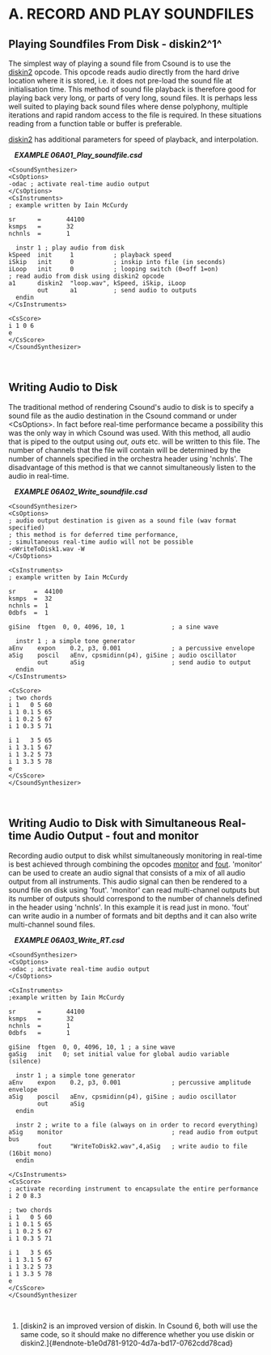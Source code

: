 A. RECORD AND PLAY SOUNDFILES
=============================

Playing Soundfiles From Disk - diskin2^1^ 
------------------------------------------

The simplest way of playing a sound file from Csound is to use the
[diskin2](http://www.csounds.com/manual/html/diskin2.html) opcode. This
opcode reads audio directly from the hard drive location where it is
stored, i.e. it does not pre-load the sound file at initialisation time.
This method of sound file playback is therefore good for playing back
very long, or parts of very long, sound files. It is perhaps less well
suited to playing back sound files where dense polyphony, multiple
iterations and rapid random access to the file is required. In these
situations reading from a function table or buffer is preferable.

[diskin2](http://www.csounds.com/manual/html/diskin2.html) has
additional parameters for speed of playback, and interpolation.

   ***EXAMPLE 06A01\_Play\_soundfile.csd***  

    <CsoundSynthesizer>
    <CsOptions>
    -odac ; activate real-time audio output
    </CsOptions>
    <CsInstruments>
    ; example written by Iain McCurdy

    sr      =       44100
    ksmps   =       32
    nchnls  =       1       

      instr 1 ; play audio from disk
    kSpeed  init     1           ; playback speed
    iSkip   init     0           ; inskip into file (in seconds)
    iLoop   init     0           ; looping switch (0=off 1=on)
    ; read audio from disk using diskin2 opcode
    a1      diskin2  "loop.wav", kSpeed, iSkip, iLoop
            out      a1          ; send audio to outputs
      endin
    </CsInstruments>

    <CsScore>
    i 1 0 6
    e
    </CsScore>
    </CsoundSynthesizer>

 

Writing Audio to Disk
---------------------

The traditional method of rendering Csound\'s audio to disk is to
specify a sound file as the audio destination in the Csound command or
under \<CsOptions\>. In fact before real-time performance became a
possibility this was the only way in which Csound was used. With this
method, all audio that is piped to the output using *out, outs* etc.
will be written to this file. The number of channels that the file will
contain will be determined by the number of channels specified in the
orchestra header using \'nchnls\'. The disadvantage of this method is
that we cannot simultaneously listen to the audio in real-time.

   ***EXAMPLE 06A02\_Write\_soundfile.csd***   

    <CsoundSynthesizer>
    <CsOptions>
    ; audio output destination is given as a sound file (wav format specified)
    ; this method is for deferred time performance,
    ; simultaneous real-time audio will not be possible
    -oWriteToDisk1.wav -W
    </CsOptions>

    <CsInstruments>
    ; example written by Iain McCurdy

    sr     =  44100
    ksmps  =  32
    nchnls =  1     
    0dbfs  =  1

    giSine  ftgen  0, 0, 4096, 10, 1             ; a sine wave

      instr 1 ; a simple tone generator
    aEnv    expon    0.2, p3, 0.001              ; a percussive envelope
    aSig    poscil   aEnv, cpsmidinn(p4), giSine ; audio oscillator
            out      aSig                        ; send audio to output
      endin
    </CsInstruments>

    <CsScore>
    ; two chords
    i 1   0 5 60
    i 1 0.1 5 65
    i 1 0.2 5 67
    i 1 0.3 5 71

    i 1   3 5 65
    i 1 3.1 5 67
    i 1 3.2 5 73
    i 1 3.3 5 78
    e
    </CsScore>
    </CsoundSynthesizer>

 

Writing Audio to Disk with Simultaneous Real-time Audio Output - fout and monitor
---------------------------------------------------------------------------------

Recording audio output to disk whilst simultaneously monitoring in
real-time is best achieved through combining the opcodes
[monitor](http://www.csounds.com/manual/html/monitor.html) and
[fout](http://www.csounds.com/manual/html/fout.html). \'monitor\' can be
used to create an audio signal that consists of a mix of all audio
output from all instruments. This audio signal can then be rendered to a
sound file on disk using \'fout\'. \'monitor\' can read multi-channel
outputs but its number of outputs should correspond to the number of
channels defined in the header using \'nchnls\'. In this example it is
read just in mono. \'fout\' can write audio in a number of formats and
bit depths and it can also write multi-channel sound files. 

   ***EXAMPLE 06A03\_Write\_RT.csd***   

    <CsoundSynthesizer>
    <CsOptions>
    -odac ; activate real-time audio output
    </CsOptions>

    <CsInstruments>
    ;example written by Iain McCurdy

    sr      =       44100
    ksmps   =       32
    nchnls  =       1       
    0dbfs   =       1

    giSine  ftgen  0, 0, 4096, 10, 1 ; a sine wave
    gaSig   init   0; set initial value for global audio variable (silence)

      instr 1 ; a simple tone generator
    aEnv    expon    0.2, p3, 0.001              ; percussive amplitude envelope
    aSig    poscil   aEnv, cpsmidinn(p4), giSine ; audio oscillator
            out      aSig
      endin

      instr 2 ; write to a file (always on in order to record everything)
    aSig    monitor                              ; read audio from output bus
            fout     "WriteToDisk2.wav",4,aSig   ; write audio to file (16bit mono)
      endin

    </CsInstruments>
    <CsScore>
    ; activate recording instrument to encapsulate the entire performance
    i 2 0 8.3

    ; two chords
    i 1   0 5 60
    i 1 0.1 5 65
    i 1 0.2 5 67
    i 1 0.3 5 71

    i 1   3 5 65
    i 1 3.1 5 67
    i 1 3.2 5 73
    i 1 3.3 5 78
    e
    </CsScore>
    </CsoundSynthesizer

 

1.  [diskin2 is an improved version of diskin. In Csound 6, both will
    use the same code, so it should make no difference whether you use
    diskin or diskin2.]{#endnote-b1e0d781-9120-4d7a-bd17-0762cdd78cad}
